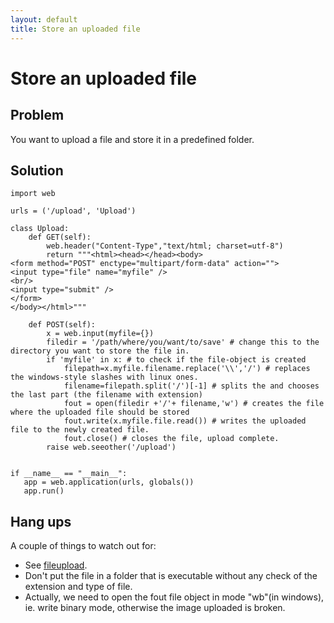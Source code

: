 ```yaml
---
layout: default
title: Store an uploaded file
---
```


# Store an uploaded file

## Problem

You want to upload a file and store it in a predefined folder.

## Solution

    import web
    
    urls = ('/upload', 'Upload')
    
    class Upload:
        def GET(self):
            web.header("Content-Type","text/html; charset=utf-8")
            return """<html><head></head><body>
    <form method="POST" enctype="multipart/form-data" action="">
    <input type="file" name="myfile" />
    <br/>
    <input type="submit" />
    </form>
    </body></html>"""
    
        def POST(self):
            x = web.input(myfile={})
            filedir = '/path/where/you/want/to/save' # change this to the directory you want to store the file in.
            if 'myfile' in x: # to check if the file-object is created
                filepath=x.myfile.filename.replace('\\','/') # replaces the windows-style slashes with linux ones.
                filename=filepath.split('/')[-1] # splits the and chooses the last part (the filename with extension)
                fout = open(filedir +'/'+ filename,'w') # creates the file where the uploaded file should be stored
                fout.write(x.myfile.file.read()) # writes the uploaded file to the newly created file.
                fout.close() # closes the file, upload complete.
            raise web.seeother('/upload')


    if __name__ == "__main__":
       app = web.application(urls, globals()) 
       app.run()

## Hang ups

A couple of things to watch out for:

* See [fileupload](/fileupload).
* Don't put the file in a folder that is executable without any check of the extension and type of file.
* Actually, we need to open the fout file object in mode "wb"(in windows), ie. write binary mode, otherwise the image uploaded is broken.